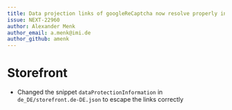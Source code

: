 ```yaml
---
title: Data projection links of googleReCaptcha now resolve properly in DE
issue: NEXT-22960
author: Alexander Menk
author_email: a.menk@imi.de
author_github: amenk
---
```

# Storefront
* Changed the snippet `dataProtectionInformation` in `de_DE/storefront.de-DE.json` to escape the links correctly
